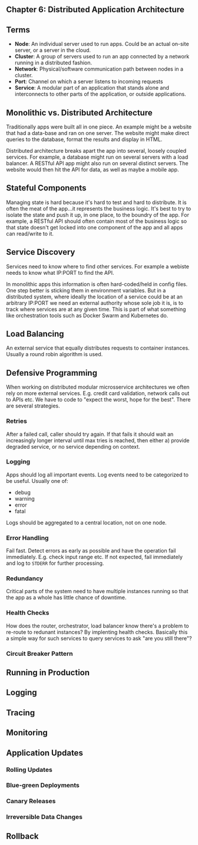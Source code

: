 ## Chapter 6: Distributed Application Architecture

## Terms

* **Node**: An individual server used to run apps. Could be an actual on-site server, or a server in the cloud.
* **Cluster**: A group of servers used to run an app connected by a network running in a distributed fashion.
* **Network**: Physical/software communication path between nodes in a cluster.
* **Port**: Channel on which a server listens to incoming requests
* **Service**: A modular part of an application that stands alone and interconnects to other parts of the application, or outside applications.

## Monolithic vs. Distributed Architecture
Traditionally apps were built all in one piece. An example might be a website that had a data-base and ran on one server. The website might make direct queries to the database, format the results and display in HTML.

Distributed architecture breaks apart the app into several, loosely coupled services. For example, a database might run on several servers with a load balancer. A RESTful API app might also run on several distinct servers. The website would then
hit the API for data, as well as maybe a mobile app.

## Stateful Components
Managing state is hard because it's hard to test and hard to distribute. It is often the meat of the app...it represents the business logic. It's best to try to isolate the state and push it up, in one place, to the boundry of the app. For example, a RESTful API should often contain most of the business logic so that state doesn't get locked into one component of the app and
all apps can read/write to it.

## Service Discovery
Services need to know where to find other services. For example a webiste needs to know what IP:PORT to find the API.

In monolithic apps this information is often hard-coded/held in config files. One step better is sticking them in environment
variables. But in a distributed system, where ideally the location of a service could be at an arbitrary IP:PORT we need
an external authority whose sole job it is, is to track where services are at any given time. This is part of what something like orchestration tools such as Docker Swarm and Kubernetes do.

## Load Balancing
An external service that equally distributes requests to container instances. Usually a round robin algorithm is used.

## Defensive Programming
When working on distributed modular microsservice architectures we often rely on more external services. E.g. credit card validation, network calls out to APIs etc. We have to code to "expect the worst, hope for the best". There are several strategies.

### Retries
After a failed call, caller should try again. If that fails it should wait an increasingly longer interval until max tries is
reached, then either a) provide degraded service, or no service depending on context.

### Logging
Apps should log all important events. Log events need to be categorized to be useful. Usually one of:

* debug
* warning
* error
* fatal

Logs should be aggregated to a central location, not on one node.

### Error Handling
Fail fast. Detect errors as early as possible and have the operation fail immediately. E.g. check input range etc. If not
expected, fail immediately and log to `STDERR` for further processing.

### Redundancy
Critical parts of the system need to have multiple instances running so that the app as a whole has little chance of downtime.

### Health Checks
How does the router, orchestrator, load balancer know there's a problem to re-route to redunant instances? By implenting
health checks. Basically this a simple way for such services to query services to ask "are you still there"?

### Circuit Breaker Pattern

## Running in Production

## Logging

## Tracing

## Monitoring

## Application Updates

### Rolling Updates

### Blue-green Deployments

### Canary Releases

### Irreversible Data Changes

## Rollback
